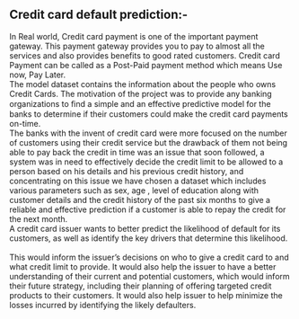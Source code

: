 ## Credit card default prediction:- 

In Real world, Credit card payment is one of the important payment gateway. This payment gateway provides you to pay to almost all the services and also provides benefits to good rated customers. Credit card Payment can be called as a Post-Paid payment method which means Use now, Pay Later. 
<br/>
The model dataset contains the information about the people who owns Credit Cards. The motivation of the project was to provide any banking organizations to ﬁnd a simple and an effective predictive model for the banks to determine if their customers could make the credit card payments on-time. 
<br/>
The banks with the invent of credit card were more focused on the number of customers using their credit service but the drawback of them not being able to pay back the credit in time was an issue that soon followed, a system was in need to effectively decide the credit limit to be allowed to a person based on his details and his previous credit history, and concentrating on this issue we have chosen a dataset which includes various parameters such as sex, age , level of education along with customer details and the credit history of the past six months to give a reliable and effective prediction if a customer is able to repay the credit for the next month. 
<br/>
A credit card issuer wants to better predict the likelihood of default for its customers, as well as identify the key drivers that determine this likelihood.
<br/> 
<br/>
This would inform the issuer’s decisions on who to give a credit card to and what credit limit to provide. It would also help the issuer to have a better understanding of their current and potential customers, which would inform their future strategy, including their planning of offering targeted credit products to their customers. It would also help issuer to help minimize the losses incurred by identifying the likely defaulters.

